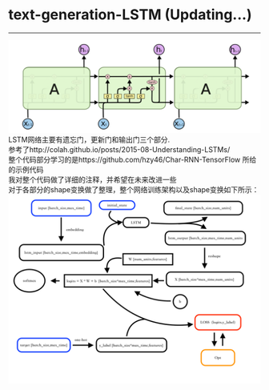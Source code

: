 # text-generation-LSTM (Updating...)
--------------------------
![LSTM示意图](https://github.com/Wu-Xiuchao/text-generation-LSTM/blob/master/picture/lstm.png)
LSTM网络主要有遗忘门，更新门和输出门三个部分.  
参考了http://colah.github.io/posts/2015-08-Understanding-LSTMs/  
整个代码部分学习的是https://github.com/hzy46/Char-RNN-TensorFlow 所给的示例代码   
我对整个代码做了详细的注释，并希望在未来改进一些  
对于各部分的shape变换做了整理，整个网络训练架构以及shape变换如下所示：  
![](https://github.com/Wu-Xiuchao/text-generation-LSTM/blob/master/picture/shape%E5%8F%98%E6%8D%A2.png)
